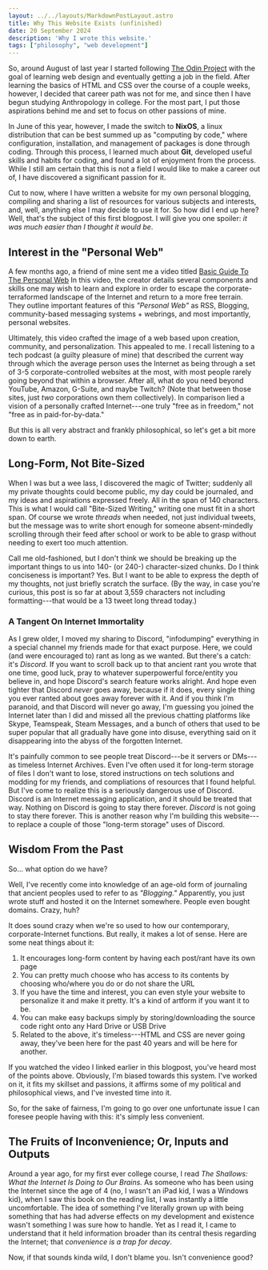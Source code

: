 ```yaml
---
layout: ../../layouts/MarkdownPostLayout.astro
title: Why This Website Exists (unfinished)
date: 20 September 2024
description: 'Why I wrote this website.'
tags: ["philosophy", "web development"]
---
```


So, around August of last year I started following [The Odin Project](https://www.theodinproject.com) with the goal of learning web design and eventually getting a job in the field. After learning the basics of HTML and CSS over the course of a couple weeks, however, I decided that career path was not for me, and since then I have begun studying Anthropology in college. For the most part, I put those aspirations behind me and set to focus on other passions of mine.

In June of this year, however, I made the switch to **NixOS**, a linux distribution that can be best summed up as "computing by code," where configuration, installation, and management of packages is done through coding. Through this process, I learned much about **Git**, developed useful skills and habits for coding, and found a lot of enjoyment from the process. While I still am certain that this is not a field I would like to make a career out of, I have discovered a significant passion for it.

Cut to now, where I have written a website for my own personal blogging, compiling and sharing a list of resources for various subjects and interests, and, well, anything else I may decide to use it for. So how did I end up here? Well, that's the subject of this first blogpost. I will give you one spoiler: *it was much easier than I thought it would be*.

## Interest in the "Personal Web"

A few months ago, a friend of mine sent me a video titled [Basic Guide To The Personal Web](https://youtu.be/zswyWBtF-7Y) In this video, the creator details several components and skills one may wish to learn and explore in order to escape the corporate-terraformed landscape of the Internet and return to a more free terrain. They outline important features of this *"Personal Web"* as RSS, Blogging, community-based messaging systems + webrings, and most importantly, personal websites.

Ultimately, this video crafted the image of a web based upon creation, community, and personalization. This appealed to me. I recall listening to a tech podcast (a guilty pleasure of mine) that described the current way through which the average person uses the Internet as being through a set of 3-5 corporate-controlled websites at the most, with most people rarely going beyond that within a browser. After all, what do you need beyond YouTube, Amazon, G-Suite, and maybe Twitch? (Note that between those sites, just *two* corporations own them collectively). In comparison lied a vision of a personally crafted Internet---one truly "free as in freedom," not "free as in paid-for-by-data."

But this is all very abstract and frankly philosophical, so let's get a bit more down to earth.

## Long-Form, Not Bite-Sized

When I was but a wee lass, I discovered the magic of Twitter; suddenly all my private thoughts could become public, my day could be journaled, and my ideas and aspirations expressed freely. All in the span of 140 characters. This is what I would call "Bite-Sized Writing," writing one must fit in a short span. Of course we wrote *threads* when needed, not just individual tweets, but the message was to write short enough for someone absent-mindedly scrolling through their feed after school or work to be able to grasp without needing to exert too much attention.

Call me old-fashioned, but I don't think we should be breaking up the important things to us into 140- (or 240-) character-sized chunks. Do I think conciseness is important? Yes. But I want to be able to express the depth of my thoughts, not just briefly scratch the surface. (By the way, in case you're curious, this post is so far at about 3,559 characters not including formatting---that would be a 13 tweet long thread today.)

### A Tangent On Internet Immortality

As I grew older, I moved my sharing to Discord, "infodumping" everything in a special channel my friends made for that exact purpose. Here, we could (and were encouraged to) rant as long as we wanted. But there's a catch: it's *Discord.* If you want to scroll back up to that ancient rant you wrote that one time, good luck, pray to whatever superpowerful force/entity you believe in, and hope Discord's search feature works alright. And hope even tighter that Discord *never* goes away, because if it does, every single thing you ever ranted about goes away forever with it. And if you think I'm paranoid, and that Discord will never go away, I'm guessing you joined the Internet later than I did and missed all the previous chatting platforms like Skype, Teamspeak, Steam Messages, and a bunch of others that used to be super popular that all gradually have gone into disuse, everything said on it disappearing into the abyss of the forgotten Internet. 

It's painfully common to see people treat Discord---be it servers or DMs---as timeless Internet Archives. Even I've often used it for long-term storage of files I don't want to lose, stored instructions on tech solutions and modding for my friends, and compliations of resources that I found helpful. But I've come to realize this is a seriously dangerous use of Discord. Discord is an Internet messaging application, and it should be treated that way. Nothing on Discord is going to stay there forever. *Discord* is not going to stay there forever. This is another reason why I'm building this website---to replace a couple of those "long-term storage" uses of Discord. 

## Wisdom From the Past

So... what option do we have? 

Well, I've recently come into knowledge of an age-old form of journaling that ancient peoples used to refer to as *"Blogging."* Apparently, you just wrote stuff and hosted it on the Internet somewhere. People even bought domains. Crazy, huh?

It does sound crazy when we're so used to how our contemporary, corporate-Internet functions. But really, it makes a lot of sense. Here are some neat things about it:

1. It encourages long-form content by having each post/rant have its own page
2. You can pretty much choose who has access to its contents by choosing who/where you do or do not share the URL
3. If you have the time and interest, you can even style your website to personalize it and make it pretty. It's a kind of artform if you want it to be.
4. You can make easy backups simply by storing/downloading the source code right onto any Hard Drive or USB Drive
5. Related to the above, it's timeless---HTML and CSS are never going away, they've been here for the past 40 years and will be here for another. 

If you watched the video I linked earlier in this blogpost, you've heard most of the points above. Obviously, I'm biased towards this system. I've worked on it, it fits my skillset and passions, it affirms some of my political and philosophical views, and I've invested time into it.

So, for the sake of fairness, I'm going to go over one unfortunate issue I can foresee people having with this: it's simply less convenient.

## The Fruits of Inconvenience; Or, Inputs and Outputs

Around a year ago, for my first ever college course, I read *The Shallows: What the Internet Is Doing to Our Brains.* As someone who has been using the Internet since the age of 4 (no, I wasn't an iPad kid, I was a Windows kid), when I saw this book on the reading list, I was instantly a little uncomfortable. The idea of something I've literally grown up with being something that has had adverse effects on my development and existence wasn't something I was sure how to handle. Yet as I read it, I came to understand that it held information broader than its central thesis regarding the Internet; that *convenience is a trap for decay*.

Now, if that sounds kinda wild, I don't blame you. Isn't convenience good? 